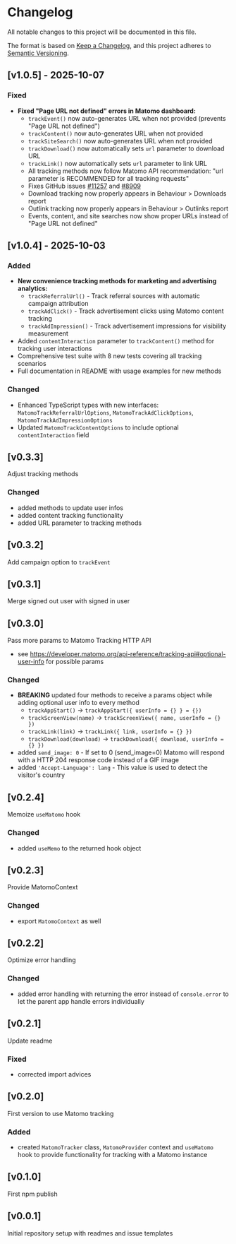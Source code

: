 # Changelog

All notable changes to this project will be documented in this file.

The format is based on [Keep a Changelog](https://keepachangelog.com),
and this project adheres to [Semantic Versioning](https://semver.org/).

## [v1.0.5] - 2025-10-07

### Fixed

- **Fixed "Page URL not defined" errors in Matomo dashboard:**
  - `trackEvent()` now auto-generates URL when not provided (prevents "Page URL not defined")
  - `trackContent()` now auto-generates URL when not provided
  - `trackSiteSearch()` now auto-generates URL when not provided
  - `trackDownload()` now automatically sets `url` parameter to download URL
  - `trackLink()` now automatically sets `url` parameter to link URL
  - All tracking methods now follow Matomo API recommendation: "url parameter is RECOMMENDED for all tracking requests"
  - Fixes GitHub issues [#11257](https://github.com/matomo-org/matomo/issues/11257) and [#8909](https://github.com/matomo-org/matomo/issues/8909)
  - Download tracking now properly appears in Behaviour > Downloads report
  - Outlink tracking now properly appears in Behaviour > Outlinks report
  - Events, content, and site searches now show proper URLs instead of "Page URL not defined"

## [v1.0.4] - 2025-10-03

### Added

- **New convenience tracking methods for marketing and advertising analytics:**
  - `trackReferralUrl()` - Track referral sources with automatic campaign attribution
  - `trackAdClick()` - Track advertisement clicks using Matomo content tracking
  - `trackAdImpression()` - Track advertisement impressions for visibility measurement
- Added `contentInteraction` parameter to `trackContent()` method for tracking user interactions
- Comprehensive test suite with 8 new tests covering all tracking scenarios
- Full documentation in README with usage examples for new methods

### Changed

- Enhanced TypeScript types with new interfaces: `MatomoTrackReferralUrlOptions`, `MatomoTrackAdClickOptions`, `MatomoTrackAdImpressionOptions`
- Updated `MatomoTrackContentOptions` to include optional `contentInteraction` field

## [v0.3.3]

Adjust tracking methods

### Changed

- added methods to update user infos
- added content tracking functionality
- added URL parameter to tracking methods

## [v0.3.2]

Add campaign option to `trackEvent`

## [v0.3.1]

Merge signed out user with signed in user

## [v0.3.0]

Pass more params to Matomo Tracking HTTP API

- see https://developer.matomo.org/api-reference/tracking-api#optional-user-info
  for possible params

### Changed

- **BREAKING** updated four methods to receive a params object while adding optional user info to every method
  - `trackAppStart()` -> `trackAppStart({ userInfo = {} } = {})`
  - `trackScreenView(name)` -> `trackScreenView({ name, userInfo = {} })`
  - `trackLink(link)` -> `trackLink({ link, userInfo = {} })`
  - `trackDownload(download)` -> `trackDownload({ download, userInfo = {} })`
- added `send_image: 0` - If set to 0 (send_image=0) Matomo will respond with a
  HTTP 204 response code instead of a GIF image
- added `'Accept-Language': lang` - This value is used to detect the visitor's country

## [v0.2.4]

Memoize `useMatomo` hook

### Changed

- added `useMemo` to the returned hook object

## [v0.2.3]

Provide MatomoContext

### Changed

- export `MatomoContext` as well

## [v0.2.2]

Optimize error handling

### Changed

- added error handling with returning the error instead of `console.error` to let the parent app
  handle errors individually

## [v0.2.1]

Update readme

### Fixed

- corrected import advices

## [v0.2.0]

First version to use Matomo tracking

### Added

- created `MatomoTracker` class, `MatomoProvider` context and `useMatomo` hook to provide
  functionality for tracking with a Matomo instance

## [v0.1.0]

First npm publish

## [v0.0.1]

Initial repository setup with readmes and issue templates
